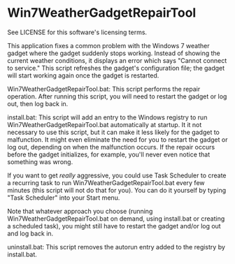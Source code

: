 # Win7WeatherGadgetRepairTool

See LICENSE for this software's licensing terms.

This application fixes a common problem with the Windows 7
weather gadget where the gadget suddenly stops working.
Instead of showing the current weather conditions, it
displays an error which says "Cannot connect to service."
This script refreshes the gadget's configuration file; the
gadget will start working again once the gadget is
restarted.

Win7WeatherGadgetRepairTool.bat:
  This script performs the repair operation.  After
  running this script, you will need to restart the gadget
  or log out, then log back in.

install.bat:
  This script will add an entry to the Windows registry to
  run Win7WeatherGadgetRepairTool.bat automatically at
  startup.  It it not necessary to use this script, but
  it can make it less likely for the gadget to malfunction.
  It might even eliminate the need for you to restart the
  gadget or log out, depending on when the malfunction
  occurs.  If the repair occurs before the gadget
  initializes, for example, you'll never even notice that
  something was wrong.

  If you want to get *really* aggressive, you could use
  Task Scheduler to create a recurring task to run
  Win7WeatherGadgetRepairTool.bat every few minutes (this
  script will not do that for you).  You can do it
  yourself by typing "Task Scheduler" into your Start
  menu.

  Note that whatever approach you choose (running
  Win7WeatherGadgetRepairTool.bat on demand, using
  install.bat or creating a scheduled task), you might
  still have to restart the gadget and/or log out and log
  back in.

uninstall.bat:
  This script removes the autorun entry added to the
  registry by install.bat.
